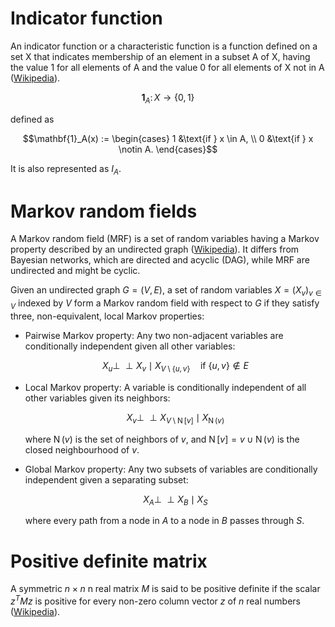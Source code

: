 <script type="text/x-mathjax-config">
  MathJax.Hub.Config({
    TeX: {
      equationNumbers: {
        autoNumber: "AMS"
      }
    },
    tex2jax: {
      inlineMath: [ ['$','$'] ],
      displayMath: [ ['$$','$$'] ],
      processEscapes: true,
    }
  });
</script>
<script type="text/javascript"
        src="http://cdn.mathjax.org/mathjax/latest/MathJax.js?config=TeX-AMS-MML_HTMLorMML">
</script>

# Indicator function

An indicator function or a characteristic function is a function defined on a set X that indicates membership of an element in a subset A of X, having the value 1 for all elements of A and the value 0 for all elements of X not in A ([Wikipedia](https://en.wikipedia.org/wiki/Indicator_function)).

$$\mathbf{1}_A \colon X \to \{ 0,1 \}$$

defined as

$$\mathbf{1}_A(x) :=
\begin{cases}
1 &\text{if } x \in A, \\
0 &\text{if } x \notin A.
\end{cases}$$

It is also represented as $I_A$.

# Markov random fields

A Markov random field (MRF) is a set of random variables having a Markov property described by an undirected graph ([Wikipedia](https://en.wikipedia.org/wiki/Markov_random_field)). It differs from Bayesian networks, which are directed and acyclic (DAG), while MRF are undirected and might be cyclic.

Given an undirected graph $G=(V,E)$, a set of random variables $X = (X_v)_{v\in V}$ indexed by $V$ form a Markov random field with respect to $G$ if they satisfy three, non-equivalent, local Markov properties:

- Pairwise Markov property: Any two non-adjacent variables are conditionally independent given all other variables:

  $$X_u \perp\!\!\!\perp X_v \mid X_{V \setminus \{u,v\}} \quad \text{if } \{u,v\} \notin E$$

- Local Markov property: A variable is conditionally independent of all other variables given its neighbors:

  $$X_v \perp\!\!\!\perp X_{V\setminus \operatorname{N}[v]} \mid X_{\operatorname{N}(v)}$$

  where $\operatorname{N}(v)$ is the set of neighbors of $v$, and $\operatorname{N}[v] = v \cup \operatorname{N}(v)$ is the closed neighbourhood of $v$.

- Global Markov property: Any two subsets of variables are conditionally independent given a separating subset:

  $$X_A \perp\!\!\!\perp X_B \mid X_S$$

  where every path from a node in $A$ to a node in $B$ passes through $S$.

# Positive definite matrix

A symmetric $n \times n$ n real matrix $M$ is said to be positive definite if the scalar $z^T M z$ is positive for every non-zero column vector $z$ of $n$ real numbers ([Wikipedia](https://en.wikipedia.org/wiki/Positive-definite_matrix)).
